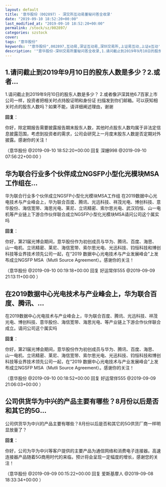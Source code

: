 ```yaml
---
layout: default
title: '意华股份（002897）- 深交所互动易董秘问答全收录'
date: "2019-09-10 18:52:20+00:00"
last_modified_at: "2019-09-10 18:52:20+00:00"
permalink: /stock/sz/002897/
categories: szstock
cover: 
tags: "意华股份"
keywords: '"意华股份",002897,互动易,深证互动易,深圳交易所,上证易互动,上证e互动'
description: '"意华股份-深圳交易所董秘问答全收录,1.请问截止到2019年9月10日的股东人数是多少？                           2.或者像沪深其他6.7百家上市公司一样，投资者把相关时点持股证明和身份证 扫描发到你们邮箱。可以获知相关时点的股东人数吗？如果不能，请详细阐述理由，谢谢"'
---
```


## 1.请问截止到2019年9月10日的股东人数是多少？2.或者...

1.请问截止到2019年9月10日的股东人数是多少？                           2.或者像沪深其他6.7百家上市公司一样，投资者把相关时点持股证明和身份证 扫描发到你们邮箱。可以获知相关时点的股东人数吗？如果不能，请详细阐述理由，谢谢

**回复**：

你好，除定期报告需要披露报告期末股东人数，其他时点股东人数均属于非法定信息披露范围，考虑到投资者的需求，公司会研究上一月度末股东人数是否定期对外披露。感谢你的关注！ 

（意华股份  @2019-09-10 18:52:20+00:00 回复 深姗998  @2019-09-10 07:56:22+00:00 ）

## 华为联合行业多个伙伴成立NGSFP小型化光模块MSA工作组在...

华为联合行业多个伙伴成立NGSFP小型化光模块MSA工作组
在2019数据中心光电技术与产业峰会上，华为联合百度、腾讯、光迅科技、祥茂光电、博创科技、意华股份、海信宽带、海思光电、莱尼、立讯精密、索尔思光电、武汉钧恒、山一电机等产业链上下游合作伙伴联合成立NGSFP小型化光模块MSA请问公司这个属实吗

**回复**：

你好，第21届光博会期间，意华股份作为初创成员与华为、腾讯、百度、海思、山一电机、立讯精密、莱尼、海信宽带、索尔思光电、光迅科技、钧恒科技和博创科技等业界技术领先公司一起，在“2019 数据中心光电技术与产业发展峰会”上发布成立NGSFP MSA（Mutli Source Agreement）。感谢你的关注！ 

（意华股份  @2019-09-10 00:19:18+00:00 回复 好运常伴555  @2019-09-09 21:13:11+00:00 ）

## 在2019数据中心光电技术与产业峰会上，华为联合百度、腾讯、...

在2019数据中心光电技术与产业峰会上，华为联合百度、腾讯、光迅科技、祥茂光电、博创科技、意华股份、海信宽带、海思光电、等产业链上下游合作伙伴联合成立。请问公司这个属实吗

**回复**：

你好，第21届光博会期间，意华股份作为初创成员与华为、腾讯、百度、海思、山一电机、立讯精密、莱尼、海信宽带、索尔思光电、光迅科技、钧恒科技和博创科技等业界技术领先公司一起，在“2019 数据中心光电技术与产业发展峰会”上发布成立NGSFP MSA（Mutli Source Agreement）。感谢你的关注！ 

（意华股份  @2019-09-10 00:18:52+00:00 回复 好运常伴555  @2019-09-09 21:06:03+00:00 ）

## 公司供货华为中兴的产品主要有哪些？8月份以后是否和其它的5G...

公司供货华为中兴的产品主要有哪些？8月份以后是否和其它的5G供货厂商一样明显放量了？

**回复**：

你好，公司为华为中兴等客户提供的主要产品为通信网络和消费电子连接器。高速连接器产品随着5G商用时代的来临，预计将会呈现一定幅度的增长，感谢您的关注！ 

（意华股份  @2019-09-09 00:15:22+00:00 回复 爱斯基摩人  @2019-09-08 18:33:34+00:00 ）

